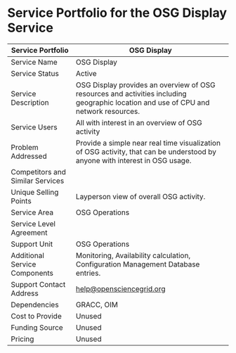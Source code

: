 # Service Portfolio for the OSG Display Service

| Service Portfolio     | OSG Display | 
|-----------------------|-------------|
| Service Name        | OSG Display | 
| Service Status      | Active      |
| Service Description | OSG Display provides an overview of OSG resources and activities including geographic location and use of CPU and network resources. |
| Service Users       | All with interest in an overview of OSG activity |
| Problem Addressed   | Provide a simple near real time visualization of OSG activity, that can be understood by anyone with interest in OSG usage. |
| Competitors and Similar Services | | 
| Unique Selling Points | Layperson view of overall OSG activity. | 
| Service Area        | OSG Operations |
| Service Level Agreement |  |
| Support Unit        | OSG Operations | 
| Additional Service Components | Monitoring, Availability calculation, Configuration Management Database entries. | 
| Support Contact Address | help@opensciencegrid.org | 
| Dependencies | GRACC, OIM |
| Cost to Provide | Unused |
| Funding Source | Unused | 
| Pricing | Unused | 
